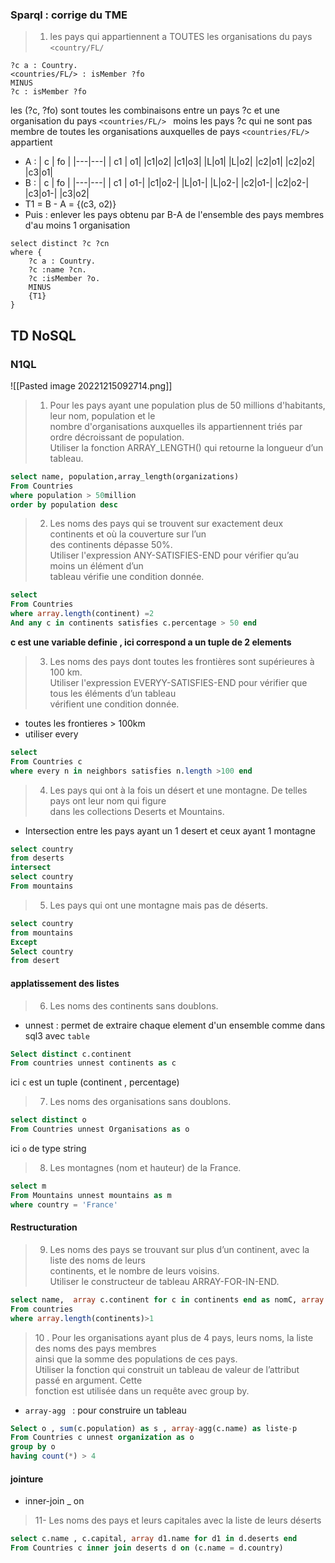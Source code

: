 ### Sparql : corrige du TME 
>1.  les pays qui appartiennent a TOUTES les organisations du pays `<country/FL/`
```sparql
?c a : Country. 
<countries/FL/> : isMember ?fo
MINUS 
?c : isMember ?fo
```
les (?c, ?fo) sont toutes les combinaisons entre un pays ?c et une organisation du pays `<countries/FL/> `
moins 
les pays ?c qui ne sont pas membre de toutes les organisations auxquelles de pays `<countries/FL/> ` appartient
- A : 
|  c  |  fo  |
|---|---|
| c1 |  o1| 
|c1|o2|
|c1|o3|
|L|o1|
|L|o2|
|c2|o1|
|c2|o2|
|c3|o1|
- B : 
|  c  |  fo  |
|---|---|
| c1 |  o1-| 
|c1|o2-|
|L|o1-|
|L|o2-|
|c2|o1-|
|c2|o2-| 
|c3|o1-|
|c3|o2|
- T1 = B - A = {(c3, o2)} 
- Puis :  enlever les pays obtenu  par B-A de l'ensemble des pays membres d'au moins 1 organisation
```sparql
select distinct ?c ?cn
where {
	?c a : Country.
	?c :name ?cn.
	?c :isMember ?o.
	MINUS
	{T1}
}
```

## TD  NoSQL 
### N1QL
![[Pasted image 20221215092714.png]]
>1. Pour les pays ayant une population plus de 50 millions d'habitants, leur nom, population et le  
nombre d'organisations auxquelles ils appartiennent triés par ordre décroissant de population.  
Utiliser la fonction ARRAY_LENGTH() qui retourne la longueur d’un tableau.
```sql
select name, population,array_length(organizations)
From Countries 
where population > 50million
order by population desc
```
> 2. Les noms des pays qui se trouvent sur exactement deux continents et où la couverture sur l’un  
des continents dépasse 50%.  
Utiliser l'expression ANY-SATISFIES-END pour vérifier qu’au moins un élément d’un  
tableau vérifie une condition donnée.
```sql 
select 
From Countries 
where array.length(continent) =2 
And any c in continents satisfies c.percentage > 50 end 
```
**c est une variable definie , ici correspond a un tuple de 2 elements**
> 3. Les noms des pays dont toutes les frontières sont supérieures à 100 km.  
Utiliser l'expression EVERYY-SATISFIES-END pour vérifier que tous les éléments d’un tableau  
vérifient une condition donnée.
- toutes les frontieres > 100km 
- utiliser every 
```sql
select 
From Countries c 
where every n in neighbors satisfies n.length >100 end
```
> 4. Les pays qui ont à la fois un désert et une montagne. De telles pays ont leur nom qui figure  
dans les collections Deserts et Mountains.
- Intersection entre les pays ayant un 1 desert et  ceux ayant 1 montagne
```sql 
select country
from deserts 
intersect 
select country 
From mountains 
```
>5. Les pays qui ont une montagne mais pas de déserts.
```sql
select country
from mountains 
Except 
Select country 
from desert
```
#### applatissement des listes 
>6. Les noms des continents sans doublons.
- unnest : permet de extraire chaque element d'un ensemble comme dans sql3 avec `table`
```sql
Select distinct c.continent
From countries unnest continents as c
```
ici `c` est un tuple (continent , percentage)
>7. Les noms des organisations sans doublons.
```sql
select distinct o
From Countries unnest Organisations as o 
```
ici `o` de type string
> 8. Les montagnes (nom et hauteur) de la France.
```sql
select m
From Mountains unnest mountains as m
where country = 'France'

```
#### Restructuration 
> 9. Les noms des pays se trouvant sur plus d’un continent, avec la liste des noms de leurs  
continents, et le nombre de leurs voisins.  
Utiliser le constructeur de tableau ARRAY-FOR-IN-END.
```sql 
select name,  array c.continent for c in continents end as nomC, array.length(neighbors)
From countries 
where array.length(continents)>1 
```
>10 . Pour les organisations ayant plus de 4 pays, leurs noms, la liste des noms des pays membres  
ainsi que la somme des populations de ces pays.  
Utiliser la fonction qui construit un tableau de valeur de l’attribut passé en argument. Cette  
fonction est utilisée dans un requête avec group by.
- `array-agg ` : pour construire un tableau
```sql
Select o , sum(c.population) as s , array-agg(c.name) as liste-p
From Countries c unnest organization as o 
group by o 
having count(*) > 4
```
#### jointure 
- inner-join _  on 
> 11- Les noms des pays et leurs capitales avec la liste de leurs déserts
```sql 
select c.name , c.capital, array d1.name for d1 in d.deserts end
From Countries c inner join deserts d on (c.name = d.country)
```